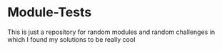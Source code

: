 # Module-Tests

This is just a repository for random modules and random challenges in which I found my solutions to be really cool
